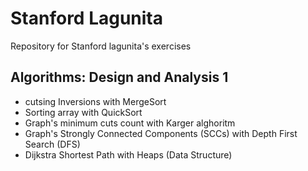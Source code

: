 # Stanford Lagunita

Repository for Stanford lagunita's exercises 

## Algorithms: Design and Analysis 1

- cutsing Inversions with MergeSort
- Sorting array with QuickSort
- Graph's minimum cuts count with Karger alghoritm
- Graph's Strongly Connected Components (SCCs) with Depth First Search (DFS)
- Dijkstra Shortest Path with Heaps (Data Structure)
